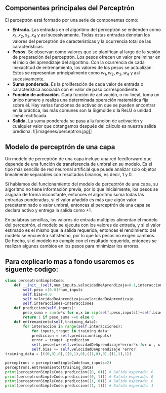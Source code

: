 ## Componentes principales del Perceptrón

El perceptrón está formado por una serie de componentes como:

- **Entrada.** Las entradas en el algoritmo del perceptrón se entienden como $x_1, x_2, x_3, x_4$ y así sucesivamente. Todas estas entradas denotan los valores del perceptrón de características y la ocurrencia total de las características.
- **Pesos.** Se observan como valores que se planifican al largo de la sesión de preparación del perceptrón. Los pesos ofrecen un valor preliminar en el inicio del aprendizaje del algoritmo. Con la ocurrencia de cada inexactitud de entrenamiento, los valores de los pesos se actualizan. Estos se representan principalmente como $w_1, w_2, w_3, w_4$ y así sucesivamente.
- **Suma ponderada.** Es la proliferación de cada valor de entrada o característica asociada con el valor de paso correspondiente.
- **Función de activación.** Cada función de activación, o no lineal, toma un único número y realiza una determinada operación matemática fija sobre él. Hay varias funciones de activación que se pueden encontrar en la práctica, las más comunes son la Sigmoide o la ReLU o unidad lineal rectificada.
- **Salida.** La suma ponderada se pasa a la función de activación y cualquier valor que obtengamos después del cálculo es nuestra salida predicha.
![[imagenes/perceptron.jpg]]
## Modelo de perceptrón de una capa

Un modelo de perceptrón de una capa incluye una red feedforward que depende de una función de transferencia de umbral en su modelo. Es el tipo más sencillo de red neuronal artificial que puede analizar solo objetos linealmente separables con resultados binarios, es decir, 1 y 0.

Si hablamos del funcionamiento del modelo de perceptrón de una capa, su algoritmo no tiene información previa, por lo que inicialmente, los pesos se asignan de forma inconstante, entonces el algoritmo suma todas las entradas ponderadas, si el valor añadido es más que algún valor predeterminado o valor umbral, entonces el perceptrón de una capa se declara activo y entrega la salida como +1.

En palabras sencillas, los valores de entrada múltiples alimentan el modelo del perceptrón, el modelo se ejecuta con los valores de entrada, y si el valor estimado es el mismo que la salida requerida, entonces el rendimiento del modelo se encuentra satisfecho, por lo que los pesos no exigen cambios. De hecho, si el modelo no cumple con el resultado requerido, entonces se realizan algunos cambios en los pesos para minimizar los errores.
## Para explicarlo mas a fondo usaremos es siguente codigo:

```python
class perceptronSimpleCode:
	def __init__(self,num_inputs,velocidadDeAprendizaje=0.1,interacciones=100):
		self.peso =[0.0]*num_inputs
		self.bias=0.0
		self.velocidadDeAprendizaje=velocidadDeAprendizaje
		self.interacciones=interacciones
	def prediccion(self,inputs):
		peso_suma = sum(w*x for w,x in zip(self.peso,inputs))+self.bias
		return 1 if peso_suma >=0 else 0
	def entrenamiento(self,training_data):
		for interaccion in range(self.interacciones):
			for inputs,traget in training_data:
			prediccion = self.prediccion(inputs)
			error = traget -prediccion
			self.peso=[w+self.velocidadDeAprendizaje*error*x for w , x in zip(self.peso,inputs)]
			self.bias += self.velocidadDeAprendizaje *error
training_data = [((0,0),0),((0,1),0),((1,0),0),((1,1),1)]

perceptrons = perceptronSimpleCode(num_inputs=2)
perceptrons.entrenamiento(training_data)
print(perceptronSimpleCode.prediccion((0, 0))) # Salida esperada: 0
print(perceptronSimpleCode.prediccion((0, 1))) # Salida esperada: 0
print(perceptronSimpleCode.prediccion((1, 0))) # Salida esperada: 0
print(perceptronSimpleCode.prediccion((1, 1))) # Salida esperada: 1
```

